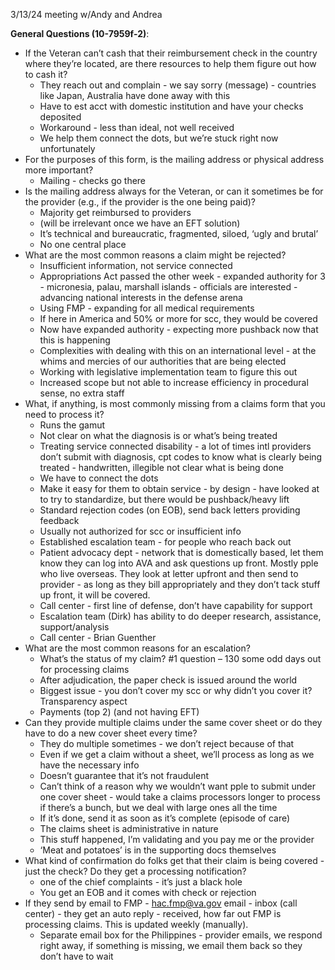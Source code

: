 3/13/24 meeting w/Andy and Andrea

**General Questions (10-7959f-2)**:

- If the Veteran can’t cash that their reimbursement check in the country where they’re located, are there resources to help them figure out how to cash it?
  - They reach out and complain - we say sorry (message) - countries like Japan, Australia have done away with this
  - Have to est acct with domestic institution and have your checks deposited
  - Workaround - less than ideal, not well received
  - We help them connect the dots, but we’re stuck right now unfortunately
- For the purposes of this form, is the mailing address or physical address more important?
   - Mailing - checks go there
- Is the mailing address always for the Veteran, or can it sometimes be for the provider (e.g., if the provider is the one being paid)?
   - Majority get reimbursed to providers 
    - (will be irrelevant once we have an EFT solution)
   - It’s technical and bureaucratic, fragmented, siloed, ‘ugly and brutal’
   - No one central place
- What are the most common reasons a claim might be rejected?
   - Insufficient information, not service connected
   - Appropriations Act passed the other week - expanded authority for 3 - micronesia, palau, marshall islands - officials are interested - advancing national interests in the defense arena
   - Using FMP - expanding for all medical requirements
   - If here in America and 50% or more for scc, they would be covered
   - Now have expanded authority - expecting more pushback now that this is happening
   - Complexities with dealing with this on an international level - at the whims and mercies of our authorities that are being elected
   - Working with legislative implementation team to figure this out 
   - Increased scope but not able to increase efficiency in procedural sense, no extra staff
- What, if anything, is most commonly missing from a claims form that you need to process it?
   - Runs the gamut
   - Not clear on what the diagnosis is or what’s being treated
   - Treating service connected disability - a lot of times intl providers don’t submit with diagnosis, cpt codes to know what is clearly being treated - handwritten, illegible not clear what is being done
   - We have to connect the dots
   - Make it easy for them to obtain service - by design - have looked at to try to standardize, but there would be pushback/heavy lift
   - Standard rejection codes (on EOB), send back letters providing feedback
   - Usually not authorized for scc or insufficient info
   - Established escalation team - for people who reach back out
   - Patient advocacy dept - network that is domestically based, let them know they can log into AVA and ask questions up front. Mostly pple who live overseas. They look at letter upfront and then send to provider - as long as they bill appropriately and they don’t tack stuff up front, it will be covered. 
   - Call center - first line of defense, don’t have capability for support
   - Escalation team (Dirk) has ability to do deeper research, assistance, support/analysis
   - Call center - Brian Guenther
- What are the most common reasons for an escalation?
   - What’s the status of my claim? #1 question –  130 some odd days out for processing claims
   - After adjudication, the paper check is issued around the world
   - Biggest issue - you don’t cover my scc or why didn’t you cover it? Transparency aspect
   - Payments (top 2) (and not having EFT)
- Can they provide multiple claims under the same cover sheet or do they have to do a new cover sheet every time?
   - They do multiple sometimes - we don’t reject because of that
   - Even if we get a claim without a sheet, we’ll process as long as we have the necessary info 
   - Doesn’t guarantee that it’s not fraudulent 
   - Can’t think of a reason why we wouldn’t want pple to submit under one cover sheet - would take a claims processors longer to process if there’s a bunch, but we deal with large ones all the time
   - If it’s done, send it as soon as it’s complete (episode of care)
   - The claims sheet is administrative in nature
   - This stuff happened, I’m validating and you pay me or the provider
   - ‘Meat and potatoes’ is in the supporting docs themselves
- What kind of confirmation do folks get that their claim is being covered - just the check? Do they get a processing notification?
   - one of the chief complaints - it’s just a black hole
   - You get an EOB and it comes with check or rejection
- If they send by email to FMP - hac.fmp@va.gov email - inbox (call center) - they get an auto reply - received, how far out FMP is processing claims. This is updated weekly (manually).
   - Separate email box for the Philippines - provider emails, we respond right away, if something is missing, we email them back so they don’t have to wait
 

